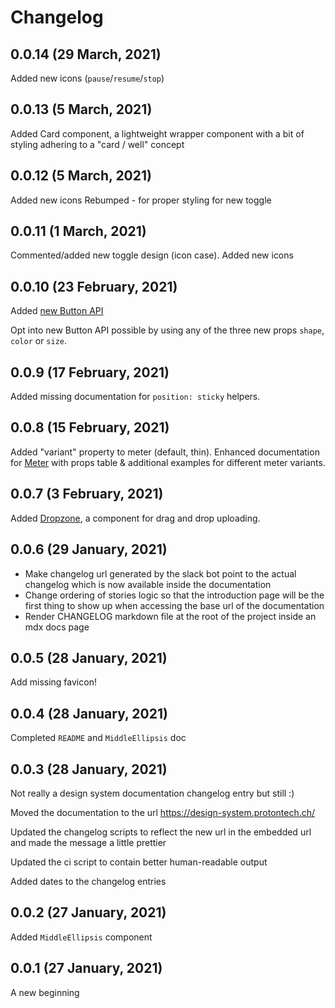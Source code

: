# Changelog

## 0.0.14 (29 March, 2021)

Added new icons (`pause`/`resume`/`stop`)

## 0.0.13 (5 March, 2021)

Added Card component, a lightweight wrapper component with a bit of styling adhering to a "card / well" concept

## 0.0.12 (5 March, 2021)

Added new icons Rebumped - for proper styling for new toggle

## 0.0.11 (1 March, 2021)

Commented/added new toggle design (icon case). Added new icons

## 0.0.10 (23 February, 2021)

Added [new Button API](/docs/components-button)

Opt into new Button API possible by using any of the three new props `shape`, `color` or `size`.

## 0.0.9 (17 February, 2021)

Added missing documentation for `position: sticky` helpers.

## 0.0.8 (15 February, 2021)

Added "variant" property to meter (default, thin). Enhanced documentation for [Meter](/docs/components-meter) with props table & additional examples for different meter variants.

## 0.0.7 (3 February, 2021)

Added [Dropzone](/story/components-dropdown--basic), a component for drag and drop uploading.

## 0.0.6 (29 January, 2021)

-   Make changelog url generated by the slack bot point to the actual changelog which is now available inside the documentation
-   Change ordering of stories logic so that the introduction page will be the first thing to show up when accessing the base url of the documentation
-   Render CHANGELOG markdown file at the root of the project inside an mdx docs page

## 0.0.5 (28 January, 2021)

Add missing favicon!

## 0.0.4 (28 January, 2021)

Completed `README` and `MiddleEllipsis` doc

## 0.0.3 (28 January, 2021)

Not really a design system documentation changelog entry but still :)

Moved the documentation to the url https://design-system.protontech.ch/

Updated the changelog scripts to reflect the new url in the embedded url and made the message a little prettier

Updated the ci script to contain better human-readable output

Added dates to the changelog entries

## 0.0.2 (27 January, 2021)

Added `MiddleEllipsis` component

## 0.0.1 (27 January, 2021)

A new beginning
